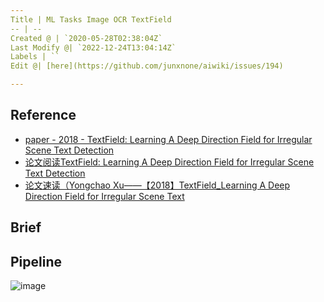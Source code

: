 ```yaml
---
Title | ML Tasks Image OCR TextField
-- | --
Created @ | `2020-05-28T02:38:04Z`
Last Modify @| `2022-12-24T13:04:14Z`
Labels | ``
Edit @| [here](https://github.com/junxnone/aiwiki/issues/194)

---
```

## Reference

- [paper - 2018 - TextField: Learning A Deep Direction Field for Irregular Scene Text Detection](https://arxiv.org/pdf/1812.01393.pdf)
- [论文阅读TextField: Learning A Deep Direction Field for Irregular Scene Text Detection](https://blog.csdn.net/weixin_42367386/article/details/89838941)
- [论文速读（Yongchao Xu——【2018】TextField_Learning A Deep Direction Field for Irregular Scene Text](https://www.cnblogs.com/lillylin/p/10408573.html)

## Brief

## Pipeline
![image](https://user-images.githubusercontent.com/2216970/83092456-eb9f9500-a0cf-11ea-8842-0fa2ca6633d3.png)

